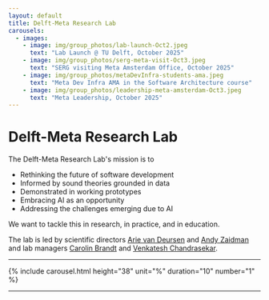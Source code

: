```yaml
---
layout: default
title: Delft-Meta Research Lab
carousels:
  - images:
    - image: img/group_photos/lab-launch-Oct2.jpeg
      text: "Lab Launch @ TU Delft, October 2025"
    - image: img/group_photos/serg-meta-visit-Oct3.jpeg
      text: "SERG visiting Meta Amsterdam Office, October 2025"
    - image: img/group_photos/metaDevInfra-students-ama.jpeg
      text: "Meta Dev Infra AMA in the Software Architecture course"
    - image: img/group_photos/leadership-meta-amsterdam-Oct3.jpeg
      text: "Meta Leadership, October 2025"
---
```


# Delft-Meta Research Lab

The Delft-Meta Research Lab's mission is to

- Rethinking the future of software development​ 
- Informed by sound theories grounded in data​ 
- Demonstrated in working prototypes​ 
- Embracing AI as an opportunity​ 
- Addressing the challenges emerging due to AI​ 

We want to tackle this in research, in practice, and in education​. 


<!-- AI for Fintech Research (AFR) is a five year collaboration between [ING] and [Delft University of Technology][tudelft]. The mission of AFR is to perform world-class research at the intersection of Artificial Intelligence, Data Analytics, and Software Analytics in the context of FinTech.
AFR was launched in 2020. 

With 36 million customers, activities in 42 countries, and a total of 50,000 employees of which 15,000 work in IT, software and data technology is at the heart of ING’s business and operations. In this context, AFR seeks to develop new AI-driven theories, methods, and tools in large scale data and software analytics.

The core of the AFR consists of eight research tracks, in which PhD students work on a range of topics, such as software analytics, data integration, fairness in machine learning, model life cycle management, regulatory compliance, search-based software engineering, and concept drift. In each track, researchers from TU Delft and engineers from ING are involved, as well as bachelor and master students from TU Delft.

AFR is bi-located at the TU Delft campus in Delft and at [Cumulus Park] – the collaborative innovation district in Amsterdam Southeast – bringing together students, engineers, researchers, professors, and entrepreneurs from both organizations at both locations. During the COVID-19 pandemic in 2020 and 2021, all collabaration was virtual, with hybrid meetings returning in 2022.

AFR participates in the Innovation Center for Artificial Intelligence ([ICAI]) as one of its labs. ICAI is a virtual organization consisting of a series of labs of similar size (over five PhD researchers each) working in close collaboration with societal or industrial partners. AFR directly benefits from the experience and expertise of other academic and industrial ICAI partners, such as Qualcomm, Bosch, Ahold Delhaize, the Dutch National Police, the University of Amsterdam, and Vrije Universiteit. -->

The lab is led by scientific directors [Arie van Deursen][avandeursen] and [Andy Zaidman][azaidman] and lab managers [Carolin Brandt][cbrandt] and [Venkatesh Chandrasekar][vchandrasekar].

----

{% include carousel.html height="38" unit="%" duration="10" number="1" %}

----

[icai]: https://icai.ai/
[tudelft]: https://tudelft.nl
[cumulus park]: https://www.cumuluspark.com
[ing]: https://ing.com
[avandeursen]: https://avandeursen.com
[azaidman]: https://azaidman.github.io/
[cbrandt]: https://carolin-brandt.de/
[vchandrasekar]: https://www.linkedin.com/in/venchandrasekar/
[serg]: https://se.ewi.tudelft.nl
[eemcs]: https://www.tudelft.nl/en/eemcs/
